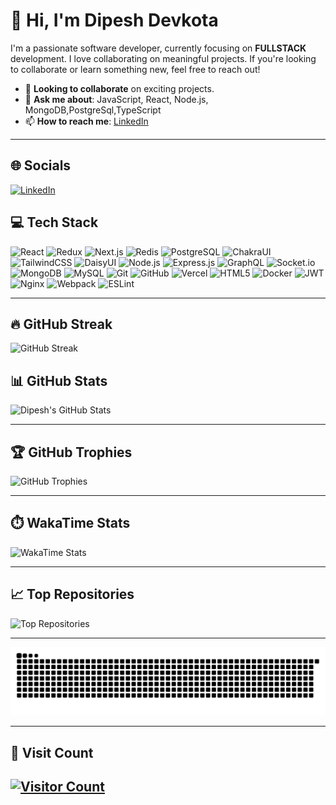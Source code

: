 # 👋 Hi, I'm Dipesh Devkota
I'm a passionate software developer, currently focusing on **FULLSTACK** development. I love collaborating on meaningful projects. If you're looking to collaborate or learn something new, feel free to reach out!


- 👯 **Looking to collaborate** on exciting projects.
- 💬 **Ask me about**: JavaScript, React, Node.js, MongoDB,PostgreSql,TypeScript
- 📫 **How to reach me**: [LinkedIn](https://www.linkedin.com/in/dipesh-devkota-180b05253/)

---

## 🌐 Socials

[![LinkedIn](https://img.shields.io/badge/LinkedIn-%230077B5.svg?logo=linkedin&logoColor=white)](https://www.linkedin.com/in/dipesh-devkota-180b05253/)  


## 💻 Tech Stack

  ![React](https://img.shields.io/badge/react-%2320232a.svg?style=for-the-badge&logo=react&logoColor=%2361DAFB)
  ![Redux](https://img.shields.io/badge/redux-%23593d88.svg?style=for-the-badge&logo=redux&logoColor=white)
  ![Next.js](https://img.shields.io/badge/Next-black?style=for-the-badge&logo=next.js&logoColor=white)
   ![Redis](https://img.shields.io/badge/redis-%23DC382D.svg?style=for-the-badge&logo=redis&logoColor=white)
    ![PostgreSQL](https://img.shields.io/badge/PostgreSQL-%23316192.svg?style=for-the-badge&logo=postgresql&logoColor=white)
  ![ChakraUI](https://img.shields.io/badge/chakra-%234ED1C5.svg?style=for-the-badge&logo=chakraui&logoColor=white)
  ![TailwindCSS](https://img.shields.io/badge/tailwindcss-%2338B2AC.svg?style=for-the-badge&logo=tailwind-css&logoColor=white)
  ![DaisyUI](https://img.shields.io/badge/daisyui-5A0EF8?style=for-the-badge&logo=daisyui&logoColor=white)
  ![Node.js](https://img.shields.io/badge/node.js-6DA55F?style=for-the-badge&logo=node.js&logoColor=white)
  ![Express.js](https://img.shields.io/badge/express.js-%23404d59.svg?style=for-the-badge&logo=express&logoColor=%2361DAFB)
  ![GraphQL](https://img.shields.io/badge/GraphQL-%23E10098.svg?style=for-the-badge&logo=graphql&logoColor=white)
  ![Socket.io](https://img.shields.io/badge/Socket.io-black?style=for-the-badge&logo=socket.io&badgeColor=010101)
  ![MongoDB](https://img.shields.io/badge/MongoDB-%234ea94b.svg?style=for-the-badge&logo=mongodb&logoColor=white)
  ![MySQL](https://img.shields.io/badge/mysql-4479A1.svg?style=for-the-badge&logo=mysql&logoColor=white)
  ![Git](https://img.shields.io/badge/git-%23F05033.svg?style=for-the-badge&logo=git&logoColor=white)
  ![GitHub](https://img.shields.io/badge/github-%23121011.svg?style=for-the-badge&logo=github&logoColor=white)
  ![Vercel](https://img.shields.io/badge/vercel-%23000000.svg?style=for-the-badge&logo=vercel&logoColor=white)
  ![HTML5](https://img.shields.io/badge/html5-%23E34F26.svg?style=for-the-badge&logo=html5&logoColor=white)
  ![Docker](https://img.shields.io/badge/docker-%230db7ed.svg?style=for-the-badge&logo=docker&logoColor=white)
  ![JWT](https://img.shields.io/badge/JWT-black?style=for-the-badge&logo=JSON%20web%20tokens)
  ![Nginx](https://img.shields.io/badge/nginx-%23009639.svg?style=for-the-badge&logo=nginx&logoColor=white)
  ![Webpack](https://img.shields.io/badge/webpack-%238DD6F9.svg?style=for-the-badge&logo=webpack&logoColor=black)
  ![ESLint](https://img.shields.io/badge/ESLint-%234B32C3.svg?style=for-the-badge&logo=eslint&logoColor=white)

---

## 🔥 GitHub Streak

![GitHub Streak](https://streak-stats.demolab.com/?user=DipeshDevkota&theme=dark&hide_border=true)
## 📊 GitHub Stats

![Dipesh's GitHub Stats](https://github-readme-stats.vercel.app/api?username=DipeshDevkota&theme=dark&hide_border=true&include_all_commits=true&count_private=true)

---


## 🏆 GitHub Trophies

![GitHub Trophies](https://github-profile-trophy.vercel.app/?username=DipeshDevkota&theme=radical&no-frame=false&no-bg=true&margin-w=4)

---

## ⏱️ WakaTime Stats

![WakaTime Stats](https://github-readme-stats.vercel.app/api/wakatime?username=Dipesh_D&show_icons=true&theme=react&text_color=FFFFFF)

---

## 📈 Top Repositories

![Top Repositories](https://github-contributor-stats.vercel.app/api?username=DipeshDevkota&limit=5&theme=dark&combine_all_yearly_contributions=true)

---



![Snake Gif](https://raw.githubusercontent.com/DipeshDevkota/DipeshDevkota/output/github-snake.svg)

---
## 💬 Visit Count

[![Visitor Count](https://komarev.com/ghpvc/?username=DipeshDevkota&color=brightgreen)](https://github.com/DipeshDevkota)
--

